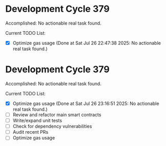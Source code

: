 # Development Cycle 379

Accomplished: No actionable real task found.

Current TODO List:

- [x] Optimize gas usage  (Done at Sat Jul 26 22:47:38 2025: No actionable real task found.)

# Development Cycle 379

Accomplished: No actionable real task found.

Current TODO List:

- [x] Optimize gas usage  (Done at Sat Jul 26 23:16:51 2025: No actionable real task found.)
- [ ] Review and refactor main smart contracts
- [ ] Write/expand unit tests
- [ ] Check for dependency vulnerabilities
- [ ] Audit recent PRs
- [ ] Optimize gas usage